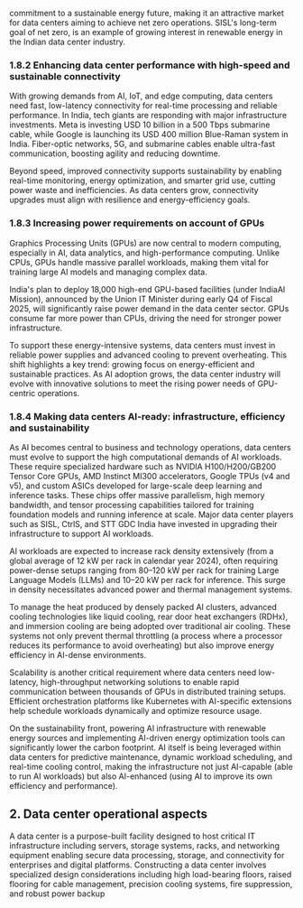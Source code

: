 commitment to a sustainable energy future, making it an attractive market for data centers aiming to achieve net zero operations. SISL's long-term goal of net zero, is an example of growing interest in renewable energy in the Indian data center industry.

### 1.8.2 Enhancing data center performance with high-speed and sustainable connectivity

With growing demands from AI, IoT, and edge computing, data centers need fast, low-latency connectivity for real-time processing and reliable performance. In India, tech giants are responding with major infrastructure investments. Meta is investing USD 10 billion in a 500 Tbps submarine cable, while Google is launching its USD 400 million Blue-Raman system in India. Fiber-optic networks, 5G, and submarine cables enable ultra-fast communication, boosting agility and reducing downtime.

Beyond speed, improved connectivity supports sustainability by enabling real-time monitoring, energy optimization, and smarter grid use, cutting power waste and inefficiencies. As data centers grow, connectivity upgrades must align with resilience and energy-efficiency goals.

### 1.8.3 Increasing power requirements on account of GPUs

Graphics Processing Units (GPUs) are now central to modern computing, especially in AI, data analytics, and high-performance computing. Unlike CPUs, GPUs handle massive parallel workloads, making them vital for training large AI models and managing complex data.

India's plan to deploy 18,000 high-end GPU-based facilities (under IndiaAI Mission), announced by the Union IT Minister during early Q4 of Fiscal 2025, will significantly raise power demand in the data center sector. GPUs consume far more power than CPUs, driving the need for stronger power infrastructure.

To support these energy-intensive systems, data centers must invest in reliable power supplies and advanced cooling to prevent overheating. This shift highlights a key trend: growing focus on energy-efficient and sustainable practices. As AI adoption grows, the data center industry will evolve with innovative solutions to meet the rising power needs of GPU-centric operations.

### 1.8.4 Making data centers AI-ready: infrastructure, efficiency and sustainability

As AI becomes central to business and technology operations, data centers must evolve to support the high computational demands of AI workloads. These require specialized hardware such as NVIDIA H100/H200/GB200 Tensor Core GPUs, AMD Instinct MI300 accelerators, Google TPUs (v4 and v5), and custom ASICs developed for large-scale deep learning and inference tasks. These chips offer massive parallelism, high memory bandwidth, and tensor processing capabilities tailored for training foundation models and running inference at scale. Major data center players such as SISL, CtrlS, and STT GDC India have invested in upgrading their infrastructure to support AI workloads.

AI workloads are expected to increase rack density extensively (from a global average of 12 kW per rack in calendar year 2024), often requiring power-dense setups ranging from 80–120 kW per rack for training Large Language Models (LLMs) and 10–20 kW per rack for inference. This surge in density necessitates advanced power and thermal management systems.

To manage the heat produced by densely packed AI clusters, advanced cooling technologies like liquid cooling, rear door heat exchangers (RDHx), and immersion cooling are being adopted over traditional air cooling. These systems not only prevent thermal throttling (a process where a processor reduces its performance to avoid overheating) but also improve energy efficiency in AI-dense environments.

Scalability is another critical requirement where data centers need low-latency, high-throughput networking solutions to enable rapid communication between thousands of GPUs in distributed training setups. Efficient orchestration platforms like Kubernetes with AI-specific extensions help schedule workloads dynamically and optimize resource usage.

On the sustainability front, powering AI infrastructure with renewable energy sources and implementing AI-driven energy optimization tools can significantly lower the carbon footprint. AI itself is being leveraged within data centers for predictive maintenance, dynamic workload scheduling, and real-time cooling control, making the infrastructure not just AI-capable (able to run AI workloads) but also AI-enhanced (using AI to improve its own efficiency and performance).

## 2. Data center operational aspects

A data center is a purpose-built facility designed to host critical IT infrastructure including servers, storage systems, racks, and networking equipment enabling secure data processing, storage, and connectivity for enterprises and digital platforms. Constructing a data center involves specialized design considerations including high load-bearing floors, raised flooring for cable management, precision cooling systems, fire suppression, and robust power backup